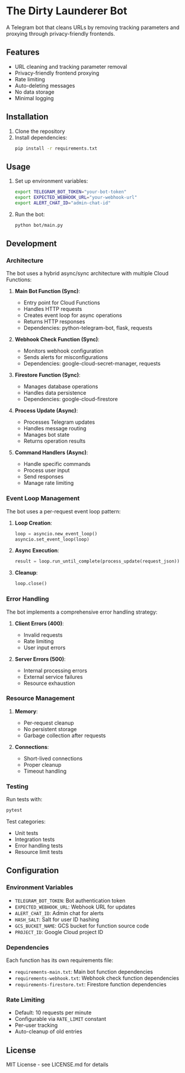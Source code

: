 # The Dirty Launderer Bot

A Telegram bot that cleans URLs by removing tracking parameters and proxying through privacy-friendly frontends.

## Features

- URL cleaning and tracking parameter removal
- Privacy-friendly frontend proxying
- Rate limiting
- Auto-deleting messages
- No data storage
- Minimal logging

## Installation

1. Clone the repository
2. Install dependencies:
   ```bash
   pip install -r requirements.txt
   ```

## Usage

1. Set up environment variables:
   ```bash
   export TELEGRAM_BOT_TOKEN="your-bot-token"
   export EXPECTED_WEBHOOK_URL="your-webhook-url"
   export ALERT_CHAT_ID="admin-chat-id"
   ```

2. Run the bot:
   ```bash
   python bot/main.py
   ```

## Development

### Architecture

The bot uses a hybrid async/sync architecture with multiple Cloud Functions:

1. **Main Bot Function (Sync)**:
   - Entry point for Cloud Functions
   - Handles HTTP requests
   - Creates event loop for async operations
   - Returns HTTP responses
   - Dependencies: python-telegram-bot, flask, requests

2. **Webhook Check Function (Sync)**:
   - Monitors webhook configuration
   - Sends alerts for misconfigurations
   - Dependencies: google-cloud-secret-manager, requests

3. **Firestore Function (Sync)**:
   - Manages database operations
   - Handles data persistence
   - Dependencies: google-cloud-firestore

4. **Process Update (Async)**:
   - Processes Telegram updates
   - Handles message routing
   - Manages bot state
   - Returns operation results

5. **Command Handlers (Async)**:
   - Handle specific commands
   - Process user input
   - Send responses
   - Manage rate limiting

### Event Loop Management

The bot uses a per-request event loop pattern:

1. **Loop Creation**:
   ```python
   loop = asyncio.new_event_loop()
   asyncio.set_event_loop(loop)
   ```

2. **Async Execution**:
   ```python
   result = loop.run_until_complete(process_update(request_json))
   ```

3. **Cleanup**:
   ```python
   loop.close()
   ```

### Error Handling

The bot implements a comprehensive error handling strategy:

1. **Client Errors (400)**:
   - Invalid requests
   - Rate limiting
   - User input errors

2. **Server Errors (500)**:
   - Internal processing errors
   - External service failures
   - Resource exhaustion

### Resource Management

1. **Memory**:
   - Per-request cleanup
   - No persistent storage
   - Garbage collection after requests

2. **Connections**:
   - Short-lived connections
   - Proper cleanup
   - Timeout handling

### Testing

Run tests with:
```bash
pytest
```

Test categories:
- Unit tests
- Integration tests
- Error handling tests
- Resource limit tests

## Configuration

### Environment Variables

- `TELEGRAM_BOT_TOKEN`: Bot authentication token
- `EXPECTED_WEBHOOK_URL`: Webhook URL for updates
- `ALERT_CHAT_ID`: Admin chat for alerts
- `HASH_SALT`: Salt for user ID hashing
- `GCS_BUCKET_NAME`: GCS bucket for function source code
- `PROJECT_ID`: Google Cloud project ID

### Dependencies

Each function has its own requirements file:
- `requirements-main.txt`: Main bot function dependencies
- `requirements-webhook.txt`: Webhook check function dependencies
- `requirements-firestore.txt`: Firestore function dependencies

### Rate Limiting

- Default: 10 requests per minute
- Configurable via `RATE_LIMIT` constant
- Per-user tracking
- Auto-cleanup of old entries

## License

MIT License - see LICENSE.md for details 